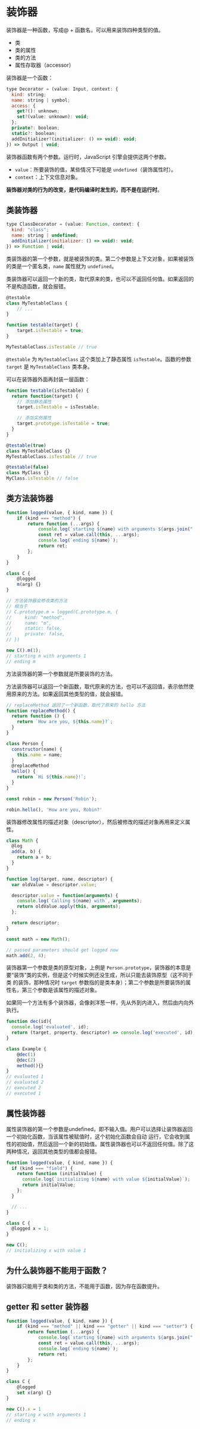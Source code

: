 # 装饰器

装饰器是一种函数，写成@ + 函数名，可以用来装饰四种类型的值。

- 类
- 类的属性
- 类的方法
- 属性存取器（accessor）

装饰器是一个函数：

```javascript
type Decorator = (value: Input, context: {
  kind: string;
  name: string | symbol;
  access: {
    get?(): unknown;
    set?(value: unknown): void;
  };
  private?: boolean;
  static?: boolean;
  addInitializer?(initializer: () => void): void;
}) => Output | void;
```

装饰器函数有两个参数。运行时，JavaScript 引擎会提供这两个参数。

- `value`：所要装饰的值，某些情况下可能是 `undefined`（装饰属性时）。
- `context`：上下文信息对象。

**装饰器对类的行为的改变，是代码编译时发生的，而不是在运行时**。

## 类装饰器

```javascript
type ClassDecorator = (value: Function, context: {
  kind: "class";
  name: string | undefined;
  addInitializer(initializer: () => void): void;
}) => Function | void;
```

类装饰器的第一个参数，就是被装饰的类。第二个参数是上下文对象，如果被装饰的类是一个匿名类，`name` 属性就为 `undefined`。

类装饰器可以返回一个新的类，取代原来的类，也可以不返回任何值。如果返回的不是构造函数，就会报错。

```typescript
@testable
class MyTestableClass {
    // ...
}

function testable(target) {
    target.isTestable = true;
}

MyTestableClass.isTestable // true
```

`@testable` 为 `MyTestableClass` 这个类加上了静态属性 `isTestable`。函数的参数 `target` 是 `MyTestableClass` 类本身。

可以在装饰器外面再封装一层函数：
```typescript
function testable(isTestable) {
  return function(target) {
    // 添加静态属性
    target.isTestable = isTestable;

    // 添加实例属性
    target.prototype.isTestable = true;
  }
}

@testable(true)
class MyTestableClass {}
MyTestableClass.isTestable // true

@testable(false)
class MyClass {}
MyClass.isTestable // false
```

## 类方法装饰器

```typescript
function logged(value, { kind, name }) {
    if (kind === "method") {
        return function (...args) {
            console.log(`starting ${name} with arguments ${args.join(", ")}`);
            const ret = value.call(this, ...args);
            console.log(`ending ${name}`);
            return ret;
        };
    }
}

class C {
    @logged
    m(arg) {}
}

// 方法装饰器会修改类的方法
// 相当于
// C.prototype.m = logged(C.prototype.m, {
//     kind: "method",
//     name: "m",
//     static: false,
//     private: false,
// })

new C().m(1);
// starting m with arguments 1
// ending m
```

方法装饰器的第一个参数就是所要装饰的方法。

方法装饰器可以返回一个新函数，取代原来的方法，也可以不返回值，表示依然使用原来的方法。如果返回其他类型的值，就会报错。

```javascript
// replaceMethod 返回了一个新函数，取代了原来的 hello 方法
function replaceMethod() {
  return function () {
    return `How are you, ${this.name}?`;
  }
}

class Person {
  constructor(name) {
    this.name = name;
  }
  @replaceMethod
  hello() {
    return `Hi ${this.name}!`;
  }
}

const robin = new Person('Robin');

robin.hello(), 'How are you, Robin?'
```

装饰器修改属性的描述对象（descriptor），然后被修改的描述对象再用来定义属性。
```javascript
class Math {
  @log
  add(a, b) {
    return a + b;
  }
}

function log(target, name, descriptor) {
  var oldValue = descriptor.value;

  descriptor.value = function(arguments) {
    console.log(`Calling ${name} with`, arguments);
    return oldValue.apply(this, arguments);
  };

  return descriptor;
}

const math = new Math();

// passed parameters should get logged now
math.add(2, 4);
```

装饰器第一个参数是类的原型对象，上例是 `Person.prototype`，装饰器的本意是要“装饰”类的实例，但是这个时候实例还没生成，所以只能去装饰原型（这不同于类
的装饰，那种情况时 `target` 参数指的是类本身）；第二个参数是所要装饰的属性名，第三个参数是该属性的描述对象。

如果同一个方法有多个装饰器，会像剥洋葱一样，先从外到内进入，然后由内向外执行。

```javascript
function dec(id){
  console.log('evaluated', id);
  return (target, property, descriptor) => console.log('executed', id);
}

class Example {
    @dec(1)
    @dec(2)
    method(){}
}
// evaluated 1
// evaluated 2
// executed 2
// executed 1
```

## 属性装饰器

属性装饰器的第一个参数是undefined，即不输入值。用户可以选择让装饰器返回一个初始化函数，当该属性被赋值时，这个初始化函数会自动
运行，它会收到属性的初始值，然后返回一个新的初始值。属性装饰器也可以不返回任何值。除了这两种情况，返回其他类型的值都会报错。

```javascript
function logged(value, { kind, name }) {
  if (kind === "field") {
    return function (initialValue) {
      console.log(`initializing ${name} with value ${initialValue}`);
      return initialValue;
    };
  }

  // ...
}

class C {
  @logged x = 1;
}

new C();
// initializing x with value 1
```

## 为什么装饰器不能用于函数？

装饰器只能用于类和类的方法，不能用于函数，因为存在函数提升。

## getter 和 setter 装饰器

```javascript
function logged(value, { kind, name }) {
    if (kind === "method" || kind === "getter" || kind === "setter") {
        return function (...args) {
            console.log(`starting ${name} with arguments ${args.join(", ")}`);
            const ret = value.call(this, ...args);
            console.log(`ending ${name}`);
            return ret;
        };
    }
}

class C {
    @logged
    set x(arg) {}
}

new C().x = 1
// starting x with arguments 1
// ending x
```
